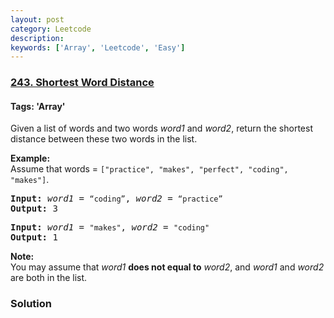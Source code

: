 ```yaml
---
layout: post
category: Leetcode
description: 
keywords: ['Array', 'Leetcode', 'Easy']
---
```

### [243. Shortest Word Distance](https://leetcode.com/problems/shortest-word-distance)

#### Tags: 'Array'

<div class="content__u3I1 question-content__JfgR"><div><p>Given a list of words and two words <em>word1</em> and <em>word2</em>, return the shortest distance between these two words in the list.</p>
<p><strong>Example:</strong><br/>
Assume that words = <code>["practice", "makes", "perfect", "coding", "makes"]</code>.</p>
<pre><b>Input:</b> <em>word1</em> = <code>“coding”</code>, <em>word2</em> = <code>“practice”</code>
<b>Output:</b> 3
</pre>
<pre><b>Input:</b> <em>word1</em> = <code>"makes"</code>, <em>word2</em> = <code>"coding"</code>
<b>Output:</b> 1
</pre>
<p><strong>Note:</strong><br/>
You may assume that <em>word1</em> <strong>does not equal to</strong> <em>word2</em>, and <em>word1</em> and <em>word2</em> are both in the list.</p>
</div></div>

### Solution
